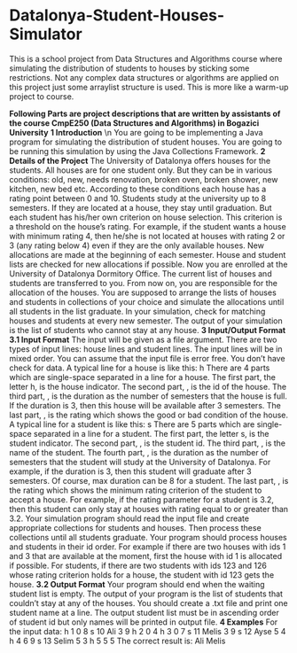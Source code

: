 # Datalonya-Student-Houses-Simulator
This is a school project from Data Structures and Algorithms course where simulating the distribution of students to houses by sticking some restrictions. Not any complex data structures or algorithms are applied on this project just some arraylist structure is used. This is more like a warm-up project to course.

**Following Parts are project descriptions that are written by assistants of the course CmpE250 (Data Structures and Algorithms) in Bogazici University**
**1 Introduction** \n
You are going to be implementing a Java program for simulating the
distribution of student houses. You are going to be running this simulation
by using the Java Collections Framework.
**2 Details of the Project**
The University of Datalonya offers houses for the students. All houses
are for one student only. But they can be in various conditions: old, new,
needs renovation, broken oven, broken shower, new kitchen, new bed etc.
According to these conditions each house has a rating point between 0 and
10.
Students study at the university up to 8 semesters. If they are located
at a house, they stay until graduation. But each student has his/her own
criterion on house selection. This criterion is a threshold on the house’s
rating. For example, if the student wants a house with minimum rating 4,
then he/she is not located at houses with rating 2 or 3 (any rating below 4)
even if they are the only available houses.
New allocations are made at the beginning of each semester. House and
student lists are checked for new allocations if possible.
Now you are enrolled at the University of Datalonya Dormitory Office.
The current list of houses and students are transferred to you. From now on,
you are responsible for the allocation of the houses.
You are supposed to arrange the lists of houses and students in collections
of your choice and simulate the allocations until all students in the list
graduate. In your simulation, check for matching houses and students at
every new semester. The output of your simulation is the list of students
who cannot stay at any house.
**3 Input/Output Format**
**3.1 Input Format**
The input will be given as a file argument. There are two types of input
lines: house lines and student lines. The input lines will be in mixed order.
You can assume that the input file is error free. You don’t have check for
data.
A typical line for a house is like this:
h <id> <duration> <rating>
There are 4 parts which are single-space separated in a line for a house.
The first part, the letter h, is the house indicator. The second part, <id>,
is the id of the house. The third part, <duration>, is the duration as the
number of semesters that the house is full. If the duration is 3, then this
house will be available after 3 semesters. The last part, <rating>, is the
rating which shows the good or bad condition of the house.
A typical line for a student is like this:
s <id> <name> <duration> <rating>
There are 5 parts which are single-space separated in a line for a student.
The first part, the letter s, is the student indicator. The second part, <id>,
is the student id. The third part, <name>, is the name of the student. The
fourth part, <duration>, is the duration as the number of semesters that
the student will study at the University of Datalonya. For example, if the
duration is 3, then this student will graduate after 3 semesters. Of course,
max duration can be 8 for a student. The last part, <rating>, is the rating
which shows the minimum rating criterion of the student to accept a house.
For example, if the rating parameter for a student is 3.2, then this student
can only stay at houses with rating equal to or greater than 3.2.
Your simulation program should read the input file and create appropriate
collections for students and houses. Then process these collections until all
students graduate. Your program should process houses and students in
their id order. For example if there are two houses with ids 1 and 3 that
are available at the moment, first the house with id 1 is allocated if possible.
For students, if there are two students with ids 123 and 126 whose rating
criterion holds for a house, the student with id 123 gets the house.
**3.2 Output Format**
Your program should end when the waiting student list is empty. The
output of your program is the list of students that couldn’t stay at any of
the houses. You should create a .txt file and print one student name at a
line. The output student list must be in ascending order of student id but
only names will be printed in output file.
**4 Examples**
For the input data:
h 1 0 8
s 10 Ali 3 9
h 2 0 4
h 3 0 7
s 11 Melis 3 9
s 12 Ayse 5 4
h 4 6 9
s 13 Selim 5 3
h 5 5 5
The correct result is:
Ali
Melis
